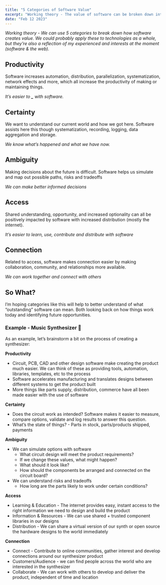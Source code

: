 ```yaml
---
title: "5 Categories of Software Value"
excerpt: "Working theory - The value of software can be broken down into 5 categories."
date: "Feb 12 2023"
---
```


_Working theory - We can use 5 categories to break down how software creates value. We could probably apply these to technologies as a whole, but they’re also a reflection of my experienced and interests at the moment (software & the web)._

## Productivity

Software increases automation, distribution, parallelization, systematization, network effects and more, which all increase the productivity of making or maintaining things.

_It’s easier to **\_** with software._

## Certainty

We want to understand our current world and how we got here. Software assists here this though systematization, recording, logging, data aggregation and storage.

_We know what’s happened and what we have now._

## Ambiguity

Making decisions about the future is difficult. Software helps us simulate and map out possible paths, risks and tradeoffs

_We can make better informed decisions_

## Access

Shared understanding, opportunity, and increased optionality can all be positively impacted by software with increased distribution (mostly the internet).

_It’s easier to learn, use, contribute and distribute with software_

## Connection

Related to access, software makes connection easier by making collaboration, community, and relationships more available.

_We can work together and connect with others_

## So What?

I’m hoping categories like this will help to better understand of what “outstanding” software can mean. Both looking back on how things work today and identifying future opportunities.

### Example - Music Synthesizer 🎹

As an example, let’s brainstorm a bit on the process of creating a synthesizer:

**Productivity**

- Circuit, PCB, CAD and other design software make creating the product much easier. We can think of these as providing tools, automation, libraries, templates, etc to the process
- Software accelerates manufacturing and translates designs between different systems to get the product built
- More things like parts supply, distribution, commerce have all been made easier with the use of software

**Certainty**

- Does the circuit work as intended? Software makes it easier to measure, compare options, validate and log results to answer this question.
- What’s the state of things? - Parts in stock, parts/products shipped, payments

**Ambiguity**

- We can simulate options with software
  - What circuit design will meet the product requirements?
  - If we change these values, what might happen?
  - What should it look like?
  - How should the components be arranged and connected on the circuit board?
- We can understand risks and tradeoffs
  - How long are the parts likely to work under certain conditions?

**Access**

- Learning & Education - The internet provides easy, instant access to the right information we need to design and build the product
- Information & Resources - We can use shared + trusted component libraries in our designs
- Distribution - We can share a virtual version of our synth or open source the hardware designs to the world immediately

**Connection**

- Connect - Contribute to online communities, gather interest and develop connections around our synthesizer product
- Customers/Audience - we can find people across the world who are interested in the synthesizer
- Collaborate - We can work with others to develop and deliver the product, independent of time and location
